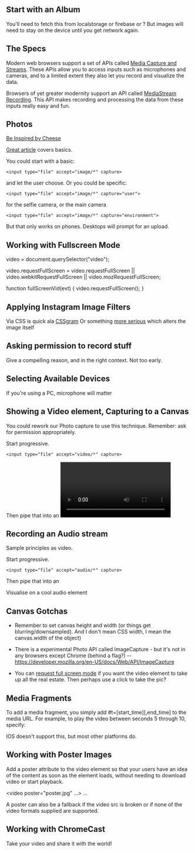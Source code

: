 
## Start with an Album

You'll need to fetch this from localstorage or firebase or ?
But images will need to stay on the device until you get network again.



## The Specs

Modern web browsers support a set of APIs called [Media Capture and Streams](https://www.w3.org/TR/mediacapture-streams/). These APIs allow you to access inputs such as microphones and cameras, and to a limited extent they also let you record and visualize the data.

Browsers of yet greater modernity support an API called [MediaStream Recording](https://www.w3.org/TR/mediastream-recording/). This API makes recording and processing the data from these inputs really easy and fun.

## Photos

[Be Inspired by Cheese](https://polymer-cheese.firebaseapp.com/)

[Great article](https://developers.google.com/web/fundamentals/media/capturing-images/) covers basics.

You could start with a basic:

```
<input type="file" accept="image/*" capture>
```

and let the user choose. Or you could be specific:

```
<input type="file" accept="image/*" capture="user">
```

for the selfie camera, or the main camera 

```
<input type="file" accept="image/*" capture="environment">
```

But that only works on phones. Desktops will prompt for an upload.


## Working with Fullscreen Mode

video = document.querySelector("video");

 video.requestFullScreen =
      video.requestFullScreen ||
      video.webkitRequestFullScreen ||
      video.mozRequestFullScreen;

function fullScreenVid(evt) {
    video.requestFullScreen();
}



## Applying Instagram Image Filters

Via CSS is quick ala [CSSgram](https://una.im/CSSgram/)
Or something [more serious](https://github.com/girliemac/filterous-2) which alters the image itself

## Asking permission to record stuff

Give a compelling reason, and in the right context. Not too early.

## Selecting Available Devices

If you're using a PC, microphone will matter

## Showing a Video element, Capturing to a Canvas

You could rework our Photo capture to use this technique. 
Remember: ask for permission appropriately.

Start progressive.
```
<input type="file" accept="video/*" capture>
```
Then pipe that into an <video> element and you're off


## Recording an Audio stream

Sample principles as video.

Start progressive.
```
<input type="file" accept="audio/*" capture>
```
Then pipe that into an <audio> element and you're off

Visualise on a cool audio element

## Canvas Gotchas

* Remember to set canvas height and width (or things get blurring/downsampled). And I don't mean CSS width, I mean the canvas.width of the object)

* There is a experimental Photo API called ImageCapture - but it's not in any browsers except Chrome (behind a flag?) -- https://developer.mozilla.org/en-US/docs/Web/API/ImageCapture

* You can [request full screen mode](https://developer.mozilla.org/en-US/docs/Web/API/Fullscreen_API) if you want the video element to take up all the real estate. Then perhaps use a click to take the pic? 


## Media Fragments

To add a media fragment, you simply add #t=[start_time][,end_time] to the media URL. For example, to play the video between seconds 5 through 10, specify:

<source src="video/chrome.webm#t=5,10" type="video/webm">

IOS doesn't support this, but most other platforms do.

## Working with Poster Images

Add a poster attribute to the video element so that your users have an idea of the content as soon as the element loads, without needing to download video or start playback.

<video poster="poster.jpg" ...>
  ...
</video>

A poster can also be a fallback if the video src is broken or if none of the video formats supplied are supported. 


## Working with ChromeCast

Take your video and share it with the world!


